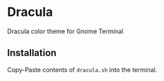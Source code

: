 # Dracula

Dracula color theme for Gnome Terminal

## Installation

Copy-Paste contents of `dracula.sh` into the terminal.
